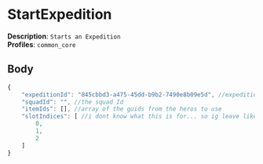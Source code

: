 # StartExpedition

**Description**: `Starts an Expedition` \
**Profiles**: `common_core`

## Body
```js
{
    "expeditionId": "845cbbd3-a475-45dd-b9b2-7490e8b09e5d", //expedition guid
    "squadId": "", //the squad Id
    "itemIds": [], //array of the guids from the heros to use
    "slotIndices": [ //i dont know what this is for... so ig leave like this?!
        0,
        1,
        2
    ]
}
```
